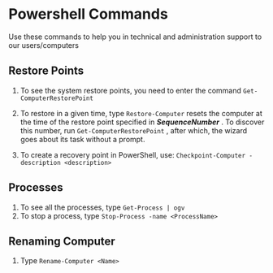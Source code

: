 # Powershell Commands
Use these commands to help you in technical and administration support to our users/computers


## Restore Points

1. To see the system restore points, you need to enter the command `Get-ComputerRestorePoint`

2. To restore in a given time, type `Restore-Computer` resets the computer at the time of the restore point specified in ***SequenceNumber*** . To discover this number, run `Get-ComputerRestorePoint` , after which, the wizard goes about its task without a prompt.

3. To create a recovery point in PowerShell, use: `Checkpoint-Computer -description <description>`

## Processes

1. To see all the processes, type `Get-Process | ogv`
2. To stop a process, type `Stop-Process -name <ProcessName>`

## Renaming Computer
1. Type `Rename-Computer <Name>`

